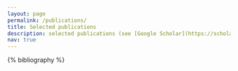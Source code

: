```yaml
---
layout: page
permalink: /publications/
title: Selected publications
description: selected publications (see [Google Scholar](https://scholar.google.co.uk/citations?user=mvvgDvcAAAAJ&hl=en) for full list)
nav: true
---
```


<!-- _pages/publications.md -->
<div class="publications">

{% bibliography %}

</div>
